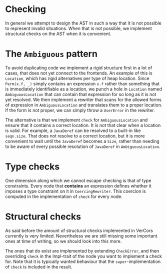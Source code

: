 # Checking

In general we attempt to design the AST in such a way that it is not possible to represent invalid situations. When that is not possible, we implement structural checks on the AST when it is convenient.

# The `Ambiguous` pattern

To avoid duplicating code we implement a rigid structure first in a lot of cases, that does not yet connect to the frontends. An example of this is `Location`, which has rigid alternatives per type of heap location. Since `Perm(x.f, _)` simply contains an expression `x.f` rather than something that is immediately identifiable as a location, we punch a hole in `Location` named `AmbiguousLocation` that can contain that expression for so long as it is not yet resolved. We then implement a rewriter that scans for the allowed forms of expression in `AmbiguousLocation` and translates them to a proper location. If the form is not proper, we can simply throw a `UserError` in the rewriter.

The alternative is that we implement `check` for `AmbiguousLocation` and ensure that it contains a correct location. It is not that clear when a location is valid. For example, a `JavaDeref` can be resolved to a built-in like `seqn.size`. That does not resolve to a correct location, but it is more convenient to wait until the `JavaDeref` becomes a `Size`, rather than needing to be aware of every possible resolution of `JavaDeref` in `AmbiguousLocation`.

# Type checks

One dimension along which we cannot escape checking is that of type constraints. Every node that **contains** an expression defines whether it imposes a type constraint on it in `CoercingRewriter`. This coercion is computed in the implementation of `check` for every node.

# Structural checks

As said before the amount of structural checks implemented in VerCors currently is very limited. Nevertheless we are still missing some important ones at time of writing, so we should look into this more.

The ones that do exist are implemented by extending `CheckError`, and then overriding `check` in the Impl-trait of the node you want to implement a check for. Note that it is typically wanted behaviour that the `super`-implementation of `check` is included in the result.